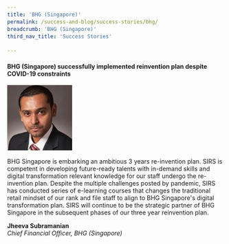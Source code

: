 ```yaml
---
title: 'BHG (Singapore)'
permalink: /success-and-blog/success-stories/bhg/
breadcrumb: 'BHG (Singapore)'
third_nav_title: 'Success Stories'

---
```


<h4>BHG (Singapore) successfully implemented reinvention plan despite COVID-19 constraints</h4>

<img src="/images/images-2021/SuccessStories-BHG.jpg" style="width:30%;">

<p>BHG Singapore is embarking an ambitious 3 years re-invention plan. SIRS is competent in developing future-ready talents with in-demand skills and digital transformation relevant knowledge for our staff undergo the re-invention plan. Despite the multiple challenges posted by pandemic, SIRS has conducted series of e-learning courses that changes the traditional retail mindset of our rank and file staff to align to BHG Singapore's digital transformation plan. SIRS will continue to be the strategic partner of BHG Singapore in the subsequent phases of our three year reinvention plan.</p>

<b>Jheeva Subramanian</b><br>
<em>Chief Financial Officer, BHG (Singapore)</em>
